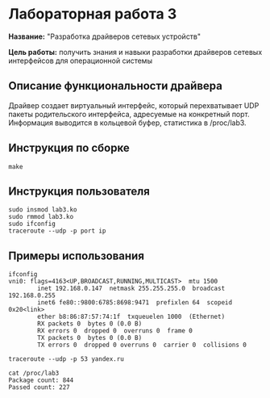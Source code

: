 # Лабораторная работа 3

**Название:** "Разработка драйверов сетевых устройств"

**Цель работы:** получить знания и навыки разработки драйверов сетевых интерфейсов для операционной системы

## Описание функциональности драйвера

Драйвер создает виртуальный интерфейс, который перехватывает UDP пакеты родительского интерфейса, адресуемые на конкретный порт. Информация выводится в кольцевой буфер, статистика в /proc/lab3.

## Инструкция по сборке

```
make
```

## Инструкция пользователя

```
sudo insmod lab3.ko
sudo rmmod lab3.ko
sudo ifconfig
traceroute --udp -p port ip
```

## Примеры использования

```
ifconfig
vni0: flags=4163<UP,BROADCAST,RUNNING,MULTICAST>  mtu 1500
        inet 192.168.0.147  netmask 255.255.255.0  broadcast 192.168.0.255
        inet6 fe80::9800:6785:8698:9471  prefixlen 64  scopeid 0x20<link>
        ether b8:86:87:57:74:1f  txqueuelen 1000  (Ethernet)
        RX packets 0  bytes 0 (0.0 B)
        RX errors 0  dropped 0  overruns 0  frame 0
        TX packets 0  bytes 0 (0.0 B)
        TX errors 0  dropped 0 overruns 0  carrier 0  collisions 0

traceroute --udp -p 53 yandex.ru

cat /proc/lab3
Package count: 844
Passed count: 227


```
